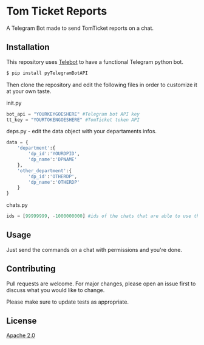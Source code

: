# Tom Ticket Reports

A Telegram Bot made to send TomTicket reports on a chat.

## Installation

This repository uses [Telebot](https://github.com/eternnoir/pyTelegramBotAPI) to have a functional Telegram python bot.

```bash
$ pip install pyTelegramBotAPI
```
Then clone the repository and edit the following files in order to customize it at your own taste.

init.py
```python
bot_api = "YOURKEYGOESHERE" #Telegram bot API key
tt_key = "YOURTOKENGOESHERE" #TomTicket token API
```

deps.py - edit the data object with your departaments infos.
```python
data = {
	'department':{
		'dp_id':'YOURDPID',
		'dp_name':'DPNAME'
	},
	'other_department':{
		'dp_id':'OTHERDP',
		'dp_name':'OTHERDP'
	}
}
```

chats.py
```python
ids = [99999999, -1000000000] #ids of the chats that are able to use the commands
```

## Usage

Just send the commands on a chat with permissions and you're done.

## Contributing
Pull requests are welcome. For major changes, please open an issue first to discuss what you would like to change.

Please make sure to update tests as appropriate.

## License
[Apache 2.0](https://www.apache.org/licenses/LICENSE-2.0)
